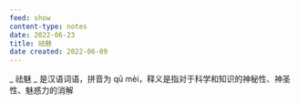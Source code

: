 ```yaml
---
feed: show
content-type: notes
date: 2022-06-23
title: 祛魅
date created: 2022-06-09
---
```

_ 祛魅 _ 是汉语词语，拼音为 qū mèi，释义是指对于科学和知识的神秘性、神圣性、魅惑力的消解
